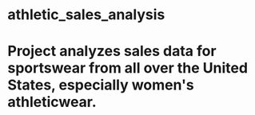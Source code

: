 # athletic_sales_analysis

# Project analyzes sales data for sportswear from all over the United States, especially women's athleticwear.